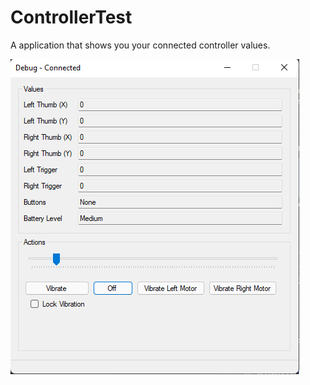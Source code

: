 # ControllerTest
A application that shows you your connected controller values.

![demo-image](https://raw.githubusercontent.com/nopandacode/ControllerTest/master/Assets/Screenshot-01.png)
